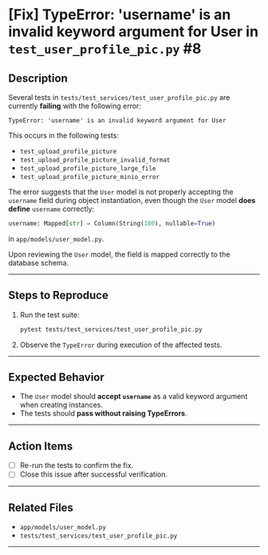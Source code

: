# [Fix] TypeError: 'username' is an invalid keyword argument for User in `test_user_profile_pic.py` #8

## Description

Several tests in `tests/test_services/test_user_profile_pic.py` are currently **failing** with the following error:

```
TypeError: 'username' is an invalid keyword argument for User
```

This occurs in the following tests:
- `test_upload_profile_picture`
- `test_upload_profile_picture_invalid_format`
- `test_upload_profile_picture_large_file`
- `test_upload_profile_picture_minio_error`

The error suggests that the `User` model is not properly accepting the `username` field during object instantiation, even though the `User` model **does define** `username` correctly:
```python
username: Mapped[str] = Column(String(100), nullable=True)
```
in `app/models/user_model.py`.

Upon reviewing the `User` model, the field is mapped correctly to the database schema.

---

## Steps to Reproduce

1. Run the test suite:
    ```bash
    pytest tests/test_services/test_user_profile_pic.py
    ```
2. Observe the `TypeError` during execution of the affected tests.

---

## Expected Behavior

- The `User` model should **accept `username`** as a valid keyword argument when creating instances.
- The tests should **pass without raising TypeErrors**.

---

## Action Items

- [ ] Re-run the tests to confirm the fix.
- [ ] Close this issue after successful verification.

---

## Related Files
- `app/models/user_model.py`
- `tests/test_services/test_user_profile_pic.py`

---

